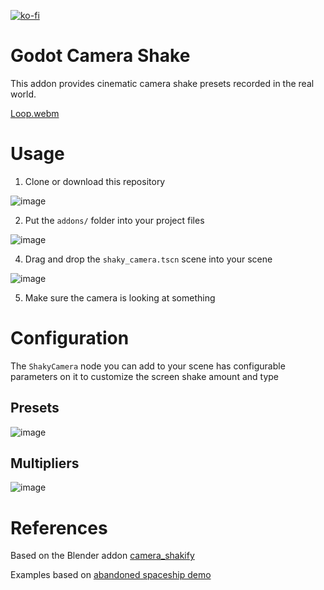 [![ko-fi](https://ko-fi.com/img/githubbutton_sm.svg)](https://ko-fi.com/E1E3RYFSW)

# Godot Camera Shake
This addon provides cinematic camera shake presets recorded in the real world.

[Loop.webm](https://github.com/MrMinimal/godot-camera-shake/assets/8739690/1693f19a-c577-42b5-a371-15b72c21bb25)

# Usage
1. Clone or download this repository

![image](https://github.com/MrMinimal/godot-camera-shake/assets/8739690/abf4e7d4-d8d1-45e1-8dc7-6449a53222b6)


2. Put the `addons/` folder into your project files

![image](https://github.com/MrMinimal/godot-camera-shake/assets/8739690/3ac3fc62-fe63-472b-b292-e1894ad9f617)

4. Drag and drop the `shaky_camera.tscn` scene into your scene

![image](https://github.com/MrMinimal/godot-camera-shake/assets/8739690/a3393072-f7e1-41ee-8e25-0ba73d024acc)

5. Make sure the camera is looking at something


# Configuration
The `ShakyCamera` node you can add to your scene has configurable parameters on it to customize the screen shake amount and type

## Presets
![image](https://github.com/MrMinimal/godot-camera-shake/assets/8739690/5cde7056-cd2c-42e0-a804-dc6e06686e21)

## Multipliers
![image](https://github.com/MrMinimal/godot-camera-shake/assets/8739690/5bf6679b-7b3b-4c58-bed9-22216d4cbdbc)


# References
Based on the Blender addon [camera_shakify](https://github.com/EatTheFuture/camera_shakify)

Examples based on [abandoned spaceship demo](https://github.com/perfoon/Abandoned-Spaceship-Godot-Demo)

